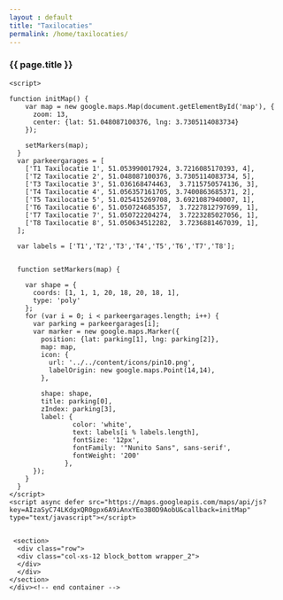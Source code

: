 ```yaml
---
layout : default
title: "Taxilocaties"
permalink: /home/taxilocaties/
---
```


<dl>

<div class="container">
<div class="row">
<div class="col-xs-12 block_top wrapper_3">
        <h3 class="text-center padding-block">{{ page.title }}</h3>
</div>
</div>

<section>
    <div class="row">
      <div class="col-xs-12" id="map">
      </div>
    </div>
</section>
<section>
    <div class="row row_background">
        <section class="page">
        </section>
    </div>
</section>

   
    <script>
        
    function initMap() {
        var map = new google.maps.Map(document.getElementById('map'), {
          zoom: 13,
          center: {lat: 51.048087100376, lng: 3.7305114083734}
        });

        setMarkers(map);
      }
      var parkeergarages = [
        ['T1 Taxilocatie 1', 51.053990017924, 3.7216085170393, 4],
        ['T2 Taxilocatie 2', 51.048087100376, 3.7305114083734, 5],
        ['T3 Taxilocatie 3', 51.036168474463,  3.7115750574136, 3],
        ['T4 Taxilocatie 4', 51.056357161705, 3.7400863685371, 2],
        ['T5 Taxilocatie 5', 51.025415269708, 3.6921087940007, 1],
        ['T6 Taxilocatie 6', 51.050724685357,  3.7227812797699, 1],
        ['T7 Taxilocatie 7', 51.050722204274,  3.7223285027056, 1],
        ['T8 Taxilocatie 8', 51.050634512282,  3.7236881467039, 1],
      ];

      var labels = ['T1','T2','T3','T4','T5','T6','T7','T8'];


      function setMarkers(map) {

        var shape = {
          coords: [1, 1, 1, 20, 18, 20, 18, 1],
          type: 'poly'
        };
        for (var i = 0; i < parkeergarages.length; i++) {
          var parking = parkeergarages[i];
          var marker = new google.maps.Marker({
            position: {lat: parking[1], lng: parking[2]},
            map: map,
            icon: {
              url: '../../content/icons/pin10.png',
              labelOrigin: new google.maps.Point(14,14),
            },
            
            shape: shape,
            title: parking[0],
            zIndex: parking[3],
            label: {
                    color: 'white',
                    text: labels[i % labels.length],
                    fontSize: '12px',
                    fontFamily: '"Nunito Sans", sans-serif',
                    fontWeight: '200'
                  },
          });
        }
      }
    </script>
    <script async defer src="https://maps.googleapis.com/maps/api/js?key=AIzaSyC74LKdgxQR0gpx6A9iAnxYEo3B0D9AobU&callback=initMap"
    type="text/javascript"></script>


     <section>
      <div class="row">
      <div class="col-xs-12 block_bottom wrapper_2">
      </div>
      </div>
    </section>
    </div><!-- end container -->
</dl>